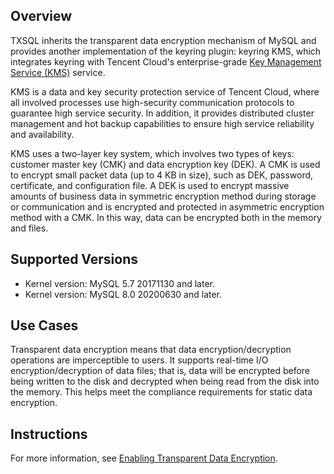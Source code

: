 ## Overview
TXSQL inherits the transparent data encryption mechanism of MySQL and provides another implementation of the keyring plugin: keyring KMS, which integrates keyring with Tencent Cloud's enterprise-grade [Key Management Service (KMS)](https://intl.cloud.tencent.com/zh/document/product/1030) service.

KMS is a data and key security protection service of Tencent Cloud, where all involved processes use high-security communication protocols to guarantee high service security. In addition, it provides distributed cluster management and hot backup capabilities to ensure high service reliability and availability.

KMS uses a two-layer key system, which involves two types of keys: customer master key (CMK) and data encryption key (DEK). A CMK is used to encrypt small packet data (up to 4 KB in size), such as DEK, password, certificate, and configuration file. A DEK is used to encrypt massive amounts of business data in symmetric encryption method during storage or communication and is encrypted and protected in asymmetric encryption method with a CMK. In this way, data can be encrypted both in the memory and files.

## Supported Versions
- Kernel version: MySQL 5.7 20171130 and later.
- Kernel version: MySQL 8.0 20200630 and later.

## Use Cases
Transparent data encryption means that data encryption/decryption operations are imperceptible to users. It supports real-time I/O encryption/decryption of data files; that is, data will be encrypted before being written to the disk and decrypted when being read from the disk into the memory. This helps meet the compliance requirements for static data encryption.

## Instructions
For more information, see [Enabling Transparent Data Encryption](https://intl.cloud.tencent.com/document/product/236/38491).

